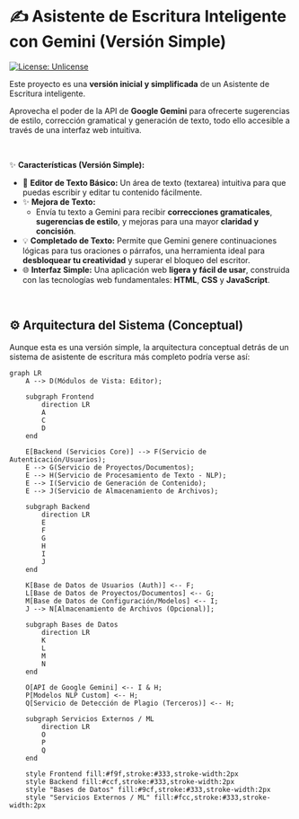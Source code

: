 
# ✍️ Asistente de Escritura Inteligente con Gemini (Versión Simple)

[![License: Unlicense](https://img.shields.io/badge/license-Unlicense-lightgrey.svg)](http://unlicense.org/)

Este proyecto es una **versión inicial y simplificada** de un Asistente de Escritura inteligente.

Aprovecha el poder de la API de **Google Gemini** para ofrecerte sugerencias de estilo, corrección gramatical y generación de texto, todo ello accesible a través de una interfaz web intuitiva.

<br>

✨ **Características (Versión Simple):**

* 📝 **Editor de Texto Básico:** Un área de texto (textarea) intuitiva para que puedas escribir y editar tu contenido fácilmente.
* ✨ **Mejora de Texto:**
    * Envía tu texto a Gemini para recibir **correcciones gramaticales**, **sugerencias de estilo**, y mejoras para una mayor **claridad y concisión**.
* 💡 **Completado de Texto:** Permite que Gemini genere continuaciones lógicas para tus oraciones o párrafos, una herramienta ideal para **desbloquear tu creatividad** y superar el bloqueo del escritor.
* 🌐 **Interfaz Simple:** Una aplicación web **ligera y fácil de usar**, construida con las tecnologías web fundamentales: **HTML**, **CSS** y **JavaScript**.

<br>

## ⚙️ Arquitectura del Sistema (Conceptual)

Aunque esta es una versión simple, la arquitectura conceptual detrás de un sistema de asistente de escritura más completo podría verse así:

```mermaid
graph LR
    A --> D(Módulos de Vista: Editor);

    subgraph Frontend
        direction LR
        A
        C
        D
    end

    E[Backend (Servicios Core)] --> F(Servicio de Autenticación/Usuarios);
    E --> G(Servicio de Proyectos/Documentos);
    E --> H(Servicio de Procesamiento de Texto - NLP);
    E --> I(Servicio de Generación de Contenido);
    E --> J(Servicio de Almacenamiento de Archivos);

    subgraph Backend
        direction LR
        E
        F
        G
        H
        I
        J
    end

    K[Base de Datos de Usuarios (Auth)] <-- F;
    L[Base de Datos de Proyectos/Documentos] <-- G;
    M[Base de Datos de Configuración/Modelos] <-- I;
    J --> N[Almacenamiento de Archivos (Opcional)];

    subgraph Bases de Datos
        direction LR
        K
        L
        M
        N
    end

    O[API de Google Gemini] <-- I & H;
    P[Modelos NLP Custom] <-- H;
    Q[Servicio de Detección de Plagio (Terceros)] <-- H;

    subgraph Servicios Externos / ML
        direction LR
        O
        P
        Q
    end

    style Frontend fill:#f9f,stroke:#333,stroke-width:2px
    style Backend fill:#ccf,stroke:#333,stroke-width:2px
    style "Bases de Datos" fill:#9cf,stroke:#333,stroke-width:2px
    style "Servicios Externos / ML" fill:#fcc,stroke:#333,stroke-width:2px
